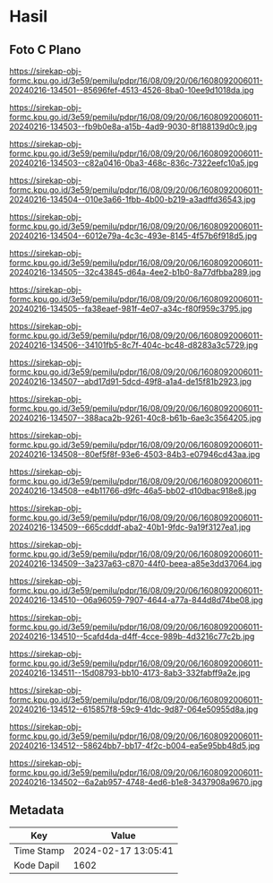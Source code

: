 # Hasil

## Foto C Plano

https://sirekap-obj-formc.kpu.go.id/3e59/pemilu/pdpr/16/08/09/20/06/1608092006011-20240216-134501--85696fef-4513-4526-8ba0-10ee9d1018da.jpg

https://sirekap-obj-formc.kpu.go.id/3e59/pemilu/pdpr/16/08/09/20/06/1608092006011-20240216-134503--fb9b0e8a-a15b-4ad9-9030-8f188139d0c9.jpg

https://sirekap-obj-formc.kpu.go.id/3e59/pemilu/pdpr/16/08/09/20/06/1608092006011-20240216-134503--c82a0416-0ba3-468c-836c-7322eefc10a5.jpg

https://sirekap-obj-formc.kpu.go.id/3e59/pemilu/pdpr/16/08/09/20/06/1608092006011-20240216-134504--010e3a66-1fbb-4b00-b219-a3adffd36543.jpg

https://sirekap-obj-formc.kpu.go.id/3e59/pemilu/pdpr/16/08/09/20/06/1608092006011-20240216-134504--6012e79a-4c3c-493e-8145-4f57b6f918d5.jpg

https://sirekap-obj-formc.kpu.go.id/3e59/pemilu/pdpr/16/08/09/20/06/1608092006011-20240216-134505--32c43845-d64a-4ee2-b1b0-8a77dfbba289.jpg

https://sirekap-obj-formc.kpu.go.id/3e59/pemilu/pdpr/16/08/09/20/06/1608092006011-20240216-134505--fa38eaef-981f-4e07-a34c-f80f959c3795.jpg

https://sirekap-obj-formc.kpu.go.id/3e59/pemilu/pdpr/16/08/09/20/06/1608092006011-20240216-134506--34101fb5-8c7f-404c-bc48-d8283a3c5729.jpg

https://sirekap-obj-formc.kpu.go.id/3e59/pemilu/pdpr/16/08/09/20/06/1608092006011-20240216-134507--abd17d91-5dcd-49f8-a1a4-de15f81b2923.jpg

https://sirekap-obj-formc.kpu.go.id/3e59/pemilu/pdpr/16/08/09/20/06/1608092006011-20240216-134507--388aca2b-9261-40c8-b61b-6ae3c3564205.jpg

https://sirekap-obj-formc.kpu.go.id/3e59/pemilu/pdpr/16/08/09/20/06/1608092006011-20240216-134508--80ef5f8f-93e6-4503-84b3-e07946cd43aa.jpg

https://sirekap-obj-formc.kpu.go.id/3e59/pemilu/pdpr/16/08/09/20/06/1608092006011-20240216-134508--e4b11766-d9fc-46a5-bb02-d10dbac918e8.jpg

https://sirekap-obj-formc.kpu.go.id/3e59/pemilu/pdpr/16/08/09/20/06/1608092006011-20240216-134509--665cdddf-aba2-40b1-9fdc-9a19f3127ea1.jpg

https://sirekap-obj-formc.kpu.go.id/3e59/pemilu/pdpr/16/08/09/20/06/1608092006011-20240216-134509--3a237a63-c870-44f0-beea-a85e3dd37064.jpg

https://sirekap-obj-formc.kpu.go.id/3e59/pemilu/pdpr/16/08/09/20/06/1608092006011-20240216-134510--06a96059-7907-4644-a77a-844d8d74be08.jpg

https://sirekap-obj-formc.kpu.go.id/3e59/pemilu/pdpr/16/08/09/20/06/1608092006011-20240216-134510--5cafd4da-d4ff-4cce-989b-4d3216c77c2b.jpg

https://sirekap-obj-formc.kpu.go.id/3e59/pemilu/pdpr/16/08/09/20/06/1608092006011-20240216-134511--15d08793-bb10-4173-8ab3-332fabff9a2e.jpg

https://sirekap-obj-formc.kpu.go.id/3e59/pemilu/pdpr/16/08/09/20/06/1608092006011-20240216-134512--615857f8-59c9-41dc-9d87-064e50955d8a.jpg

https://sirekap-obj-formc.kpu.go.id/3e59/pemilu/pdpr/16/08/09/20/06/1608092006011-20240216-134512--58624bb7-bb17-4f2c-b004-ea5e95bb48d5.jpg

https://sirekap-obj-formc.kpu.go.id/3e59/pemilu/pdpr/16/08/09/20/06/1608092006011-20240216-134502--6a2ab957-4748-4ed6-b1e8-3437908a9670.jpg


## Metadata

| Key        | Value               |
| ---------- | ------------------- |
| Time Stamp | 2024-02-17 13:05:41 |
| Kode Dapil | 1602                |



